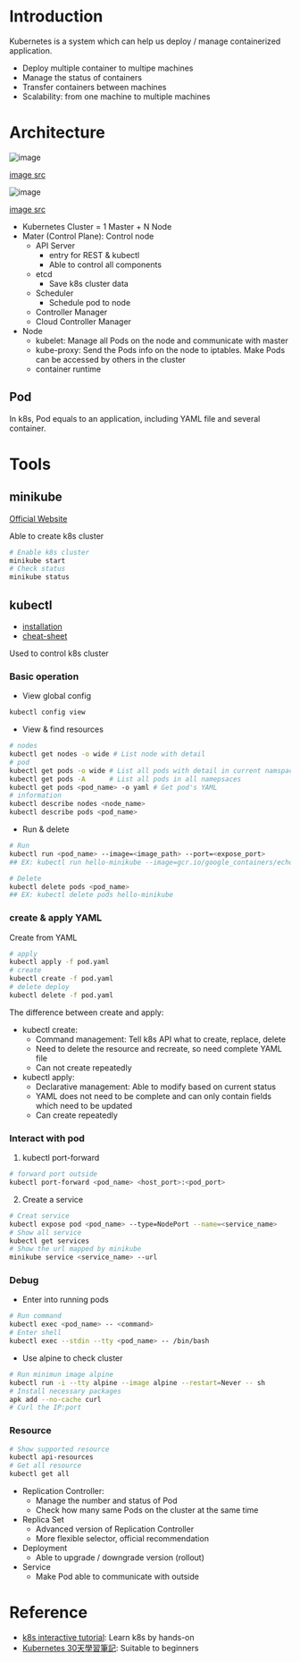 # Introduction

Kubernetes is a system which can help us deploy / manage containerized application.

* Deploy multiple container to multipe machines
* Manage the status of containers
* Transfer containers between machines
* Scalability: from one machine to multiple machines

# Architecture

![image](https://user-images.githubusercontent.com/456210/199143294-7f75cf8b-dc52-4a11-8ed0-a411461b9fa6.png)

[image src](https://medium.com/devops-mojo/kubernetes-architecture-overview-introduction-to-k8s-architecture-and-understanding-k8s-cluster-components-90e11eb34ccd)

![image](https://user-images.githubusercontent.com/456210/199143464-4c1551ed-b626-4077-9b08-3826827c496a.png)

[image src](https://blog.octo.com/how-does-it-work-kubernetes-episode-1-kubernetes-general-architecture/)

* Kubernetes Cluster = 1 Master + N Node
* Mater (Control Plane): Control node
  * API Server
    * entry for REST & kubectl
    * Able to control all components
  * etcd
    * Save k8s cluster data
  * Scheduler
    * Schedule pod to node
  * Controller Manager
  * Cloud Controller Manager
* Node
  * kubelet: Manage all Pods on the node and communicate with master
  * kube-proxy: Send the Pods info on the node to iptables. Make Pods can be accessed by others in the cluster
  * container runtime

## Pod

In k8s, Pod equals to an application, including YAML file and several container.

# Tools

## minikube

[Official Website](https://minikube.sigs.k8s.io/docs/start/)

Able to create k8s cluster

```bash
# Enable k8s cluster
minikube start
# Check status
minikube status
```

## kubectl

* [installation](https://kubernetes.io/docs/tasks/tools/install-kubectl-linux/)
* [cheat-sheet](https://kubernetes.io/docs/reference/kubectl/cheatsheet/)

Used to control k8s cluster

### Basic operation

* View global config

```bash
kubectl config view
```

* View & find resources

```bash
# nodes
kubectl get nodes -o wide # List node with detail
# pod
kubectl get pods -o wide # List all pods with detail in current namspace
kubectl get pods -A      # List all pods in all namepsaces
kubectl get pods <pod_name> -o yaml # Get pod's YAML
# information
kubectl describe nodes <node_name>
kubectl describe pods <pod_name>
```

* Run & delete

```bash
# Run
kubectl run <pod_name> --image=<image_path> --port=<expose_port>
## EX: kubectl run hello-minikube --image=gcr.io/google_containers/echoserver:1.8 --port=8080

# Delete
kubectl delete pods <pod_name>
## EX: kubectl delete pods hello-minikube
```

### create & apply YAML

Create from YAML

```bash
# apply
kubectl apply -f pod.yaml
# create
kubectl create -f pod.yaml
# delete deploy
kubectl delete -f pod.yaml
```

The difference between create and apply:

* kubectl create:
  * Command management: Tell k8s API what to create, replace, delete
  * Need to delete the resource and recreate, so need complete YAML file
  * Can not create repeatedly
* kubectl apply:
  * Declarative management: Able to modify based on current status
  * YAML does not need to be complete and can only contain fields which need to be updated
  * Can create repeatedly

### Interact with pod

1. kubectl port-forward

```bash
# forward port outside
kubectl port-forward <pod_name> <host_port>:<pod_port>
```

2. Create a service

```bash
# Creat service
kubectl expose pod <pod_name> --type=NodePort --name=<service_name>
# Show all service
kubectl get services
# Show the url mapped by minikube
minikube service <service_name> --url
```

### Debug

* Enter into running pods

```bash
# Run command
kubectl exec <pod_name> -- <command>
# Enter shell
kubectl exec --stdin --tty <pod_name> -- /bin/bash
```

* Use alpine to check cluster

```bash
# Run minimun image alpine
kubectl run -i --tty alpine --image alpine --restart=Never -- sh
# Install necessary packages
apk add --no-cache curl
# Curl the IP:port
```

### Resource

```bash
# Show supported resource
kubectl api-resources
# Get all resource
kubectl get all
```

* Replication Controller:
    * Manage the number and status of Pod
    * Check how many same Pods on the cluster at the same time
* Replica Set
    * Advanced version of Replication Controller
    * More flexible selector, official recommendation
* Deployment
    * Able to upgrade / downgrade version (rollout)
* Service
    * Make Pod able to communicate with outside

# Reference

* [k8s interactive tutorial](https://kubernetes.io/docs/tutorials/kubernetes-basics/create-cluster/cluster-interactive/): Learn k8s by hands-on
* [Kubernetes 30天學習筆記](https://ithelp.ithome.com.tw/users/20103753/ironman/1590): Suitable to beginners
